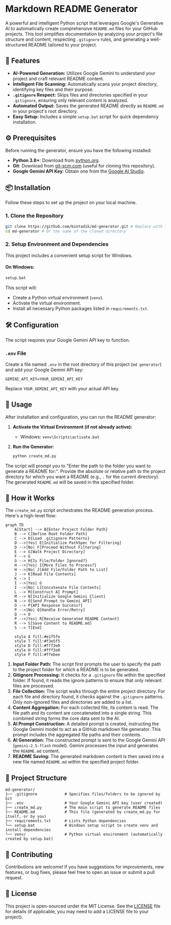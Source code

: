 # Markdown README Generator

A powerful and intelligent Python script that leverages Google's Generative AI to automatically create comprehensive `README.md` files for your GitHub projects. This tool simplifies documentation by analyzing your project's file structure and content, respecting `.gitignore` rules, and generating a well-structured README tailored to your project.

## 🚀 Features

*   **AI-Powered Generation:** Utilizes Google Gemini to understand your project and craft relevant README content.
*   **Intelligent File Scanning:** Automatically scans your project directory, identifying key files and their purpose.
*   **`.gitignore` Respect:** Skips files and directories specified in your `.gitignore`, ensuring only relevant content is analyzed.
*   **Automated Output:** Saves the generated README directly as `README.md` in your project's root directory.
*   **Easy Setup:** Includes a simple `setup.bat` script for quick dependency installation.

## ⚙️ Prerequisites

Before running the generator, ensure you have the following installed:

*   **Python 3.8+**: Download from [python.org](https://www.python.org/downloads/).
*   **Git**: Download from [git-scm.com](https://git-scm.com/downloads) (useful for cloning this repository).
*   **Google Gemini API Key**: Obtain one from the [Google AI Studio](https://makersuite.google.com/app/apikey).

## 📦 Installation

Follow these steps to set up the project on your local machine.

### 1. Clone the Repository

```bash
git clone https://github.com/bintadik/md-generator.git # Replace with the actual URL if this project is hosted
cd md-generator # Or the name of the cloned directory
```

### 2. Setup Environment and Dependencies

This project includes a convenient setup script for Windows.

#### On Windows:

```bash
setup.bat
```

This script will:
*   Create a Python virtual environment (`venv`).
*   Activate the virtual environment.
*   Install all necessary Python packages listed in `requirements.txt`.

## 🛠️ Configuration

The script requires your Google Gemini API key to function.

### `.env` File

Create a file named `.env` in the root directory of this project (`md generator`) and add your Google Gemini API key:

```
GEMINI_API_KEY=YOUR_GEMINI_API_KEY
```
Replace `YOUR_GEMINI_API_KEY` with your actual API key.

## 🚀 Usage

After installation and configuration, you can run the README generator:

1.  **Activate the Virtual Environment (if not already active):**
    *   Windows: `venv\Scripts\activate.bat`

2.  **Run the Generator:**

    ```bash
    python create_md.py
    ```

The script will prompt you to "Enter the path to the folder you want to generate a README for:". Provide the absolute or relative path to the project directory for which you want a README (e.g., `.` for the current directory). The generated `README.md` will be saved in the specified folder.

## 🌊 How it Works

The `create_md.py` script orchestrates the README generation process. Here's a high-level flow:

```mermaid
graph TD
    A[Start] --> B{Enter Project Folder Path}
    B --> C[Define Root Folder Path]
    C --> D{Load .gitignore Patterns}
    D -->|Yes| E[Initialize PathSpec for Filtering]
    D -->|No| F[Proceed Without Filtering]
    E --> G[Walk Project Directory]
    F --> G
    G --> H{Is File/Folder Ignored?}
    H -->|Yes| I{More Files to Process?}
    H -->|No| J[Add File/Folder Path to List]
    J --> K[Read File Contents]
    K --> I
    I -->|Yes| G
    I -->|No| L[Concatenate File Contents]
    L --> M[Construct AI Prompt]
    M --> N[Initialize Google Gemini Client]
    N --> O[Send Prompt to Gemini API]
    O --> P{API Response Success?}
    P -->|No| Q[Handle Error/Retry]
    Q --> O
    P -->|Yes| R[Receive Generated README Content]
    R --> S[Save Content to README.md]
    S --> T[End]
    
    style A fill:#e1f5fe
    style T fill:#f3e5f5
    style D fill:#fff3e0
    style H fill:#fff3e0
    style P fill:#ffebee
```

1.  **Input Folder Path:** The script first prompts the user to specify the path to the project folder for which a README is to be generated.
2.  **Gitignore Processing:** It checks for a `.gitignore` file within the specified folder. If found, it reads the ignore patterns to ensure that only relevant files are processed.
3.  **File Collection:** The script walks through the entire project directory. For each file and directory found, it checks against the `.gitignore` patterns. Only non-ignored files and directories are added to a list.
4.  **Content Aggregation:** For each collected file, its content is read. The file path and its content are concatenated into a single string. This combined string forms the core data sent to the AI.
5.  **AI Prompt Construction:** A detailed prompt is created, instructing the Google Gemini model to act as a GitHub markdown file generator. This prompt includes the aggregated file paths and their contents.
6.  **AI Generation:** The constructed prompt is sent to the Google Gemini API (`gemini-2.5-flash` model). Gemini processes the input and generates the `README.md` content.
7.  **README Saving:** The generated markdown content is then saved into a new file named `README.md` within the specified project folder.

## 📂 Project Structure

```
md-generator/
├── .gitignore            # Specifies files/folders to be ignored by Git
├── .env                  # Your Google Gemini API key (user created)
├── create_md.py          # The main script to generate README files
├── README.md             # This file (generated by create_md.py for itself, or by you)
├── requirements.txt      # Lists Python dependencies
└── setup.bat             # Windows setup script to create venv and install dependencies
└── venv/                 # Python virtual environment (automatically created by setup.bat)
```

## 🤝 Contributing

Contributions are welcome! If you have suggestions for improvements, new features, or bug fixes, please feel free to open an issue or submit a pull request.

## 📄 License

This project is open-sourced under the MIT License. See the [LICENSE](LICENSE) file for details (if applicable, you may need to add a LICENSE file to your project).
